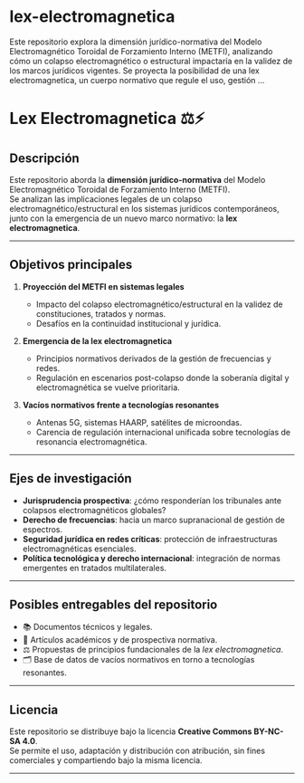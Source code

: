 # lex-electromagnetica
Este repositorio explora la dimensión jurídico-normativa del Modelo Electromagnético Toroidal de Forzamiento Interno (METFI), analizando cómo un colapso electromagnético o estructural impactaría en la validez de los marcos jurídicos vigentes. Se proyecta la posibilidad de una lex electromagnetica, un cuerpo normativo que regule el uso, gestión ...

# Lex Electromagnetica ⚖️⚡

## Descripción
Este repositorio aborda la **dimensión jurídico-normativa** del Modelo Electromagnético Toroidal de Forzamiento Interno (METFI).  
Se analizan las implicaciones legales de un colapso electromagnético/estructural en los sistemas jurídicos contemporáneos, junto con la emergencia de un nuevo marco normativo: la **lex electromagnetica**.

---

## Objetivos principales
1. **Proyección del METFI en sistemas legales**  
   - Impacto del colapso electromagnético/estructural en la validez de constituciones, tratados y normas.  
   - Desafíos en la continuidad institucional y jurídica.  

2. **Emergencia de la lex electromagnetica**  
   - Principios normativos derivados de la gestión de frecuencias y redes.  
   - Regulación en escenarios post-colapso donde la soberanía digital y electromagnética se vuelve prioritaria.  

3. **Vacíos normativos frente a tecnologías resonantes**  
   - Antenas 5G, sistemas HAARP, satélites de microondas.  
   - Carencia de regulación internacional unificada sobre tecnologías de resonancia electromagnética.  

---

## Ejes de investigación
- **Jurisprudencia prospectiva**: ¿cómo responderían los tribunales ante colapsos electromagnéticos globales?  
- **Derecho de frecuencias**: hacia un marco supranacional de gestión de espectros.  
- **Seguridad jurídica en redes críticas**: protección de infraestructuras electromagnéticas esenciales.  
- **Política tecnológica y derecho internacional**: integración de normas emergentes en tratados multilaterales.  

---

## Posibles entregables del repositorio
- 📚 Documentos técnicos y legales.  
- 📑 Artículos académicos y de prospectiva normativa.  
- ⚖️ Propuestas de principios fundacionales de la *lex electromagnetica*.  
- 🗂️ Base de datos de vacíos normativos en torno a tecnologías resonantes.  

---

## Licencia
Este repositorio se distribuye bajo la licencia **Creative Commons BY-NC-SA 4.0**.  
Se permite el uso, adaptación y distribución con atribución, sin fines comerciales y compartiendo bajo la misma licencia.  

---
